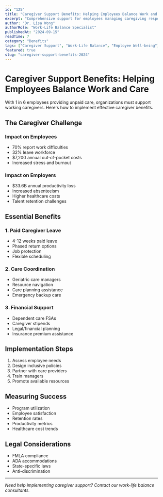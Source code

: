```yaml
---
id: "125"
title: "Caregiver Support Benefits: Helping Employees Balance Work and Care"
excerpt: "Comprehensive support for employees managing caregiving responsibilities while maintaining their careers."
author: "Dr. Lisa Wong"
authorRole: "Work-Life Balance Specialist"
publishedAt: "2024-09-15"
readTime: 7
category: "Benefits"
tags: ["Caregiver Support", "Work-Life Balance", "Employee Well-being"]
featured: true
slug: "caregiver-support-benefits-2024"
---
```


# Caregiver Support Benefits: Helping Employees Balance Work and Care

With 1 in 6 employees providing unpaid care, organizations must support working caregivers. Here's how to implement effective caregiver benefits.

## The Caregiver Challenge

### Impact on Employees

- 70% report work difficulties
- 32% leave workforce
- $7,200 annual out-of-pocket costs
- Increased stress and burnout

### Impact on Employers

- $33.6B annual productivity loss
- Increased absenteeism
- Higher healthcare costs
- Talent retention challenges

## Essential Benefits

### 1. Paid Caregiver Leave

- 4-12 weeks paid leave
- Phased return options
- Job protection
- Flexible scheduling

### 2. Care Coordination

- Geriatric care managers
- Resource navigation
- Care planning assistance
- Emergency backup care

### 3. Financial Support

- Dependent care FSAs
- Caregiver stipends
- Legal/financial planning
- Insurance premium assistance

## Implementation Steps

1. Assess employee needs
2. Design inclusive policies
3. Partner with care providers
4. Train managers
5. Promote available resources

## Measuring Success

- Program utilization
- Employee satisfaction
- Retention rates
- Productivity metrics
- Healthcare cost trends

## Legal Considerations

- FMLA compliance
- ADA accommodations
- State-specific laws
- Anti-discrimination

---

_Need help implementing caregiver support? Contact our work-life balance consultants._
